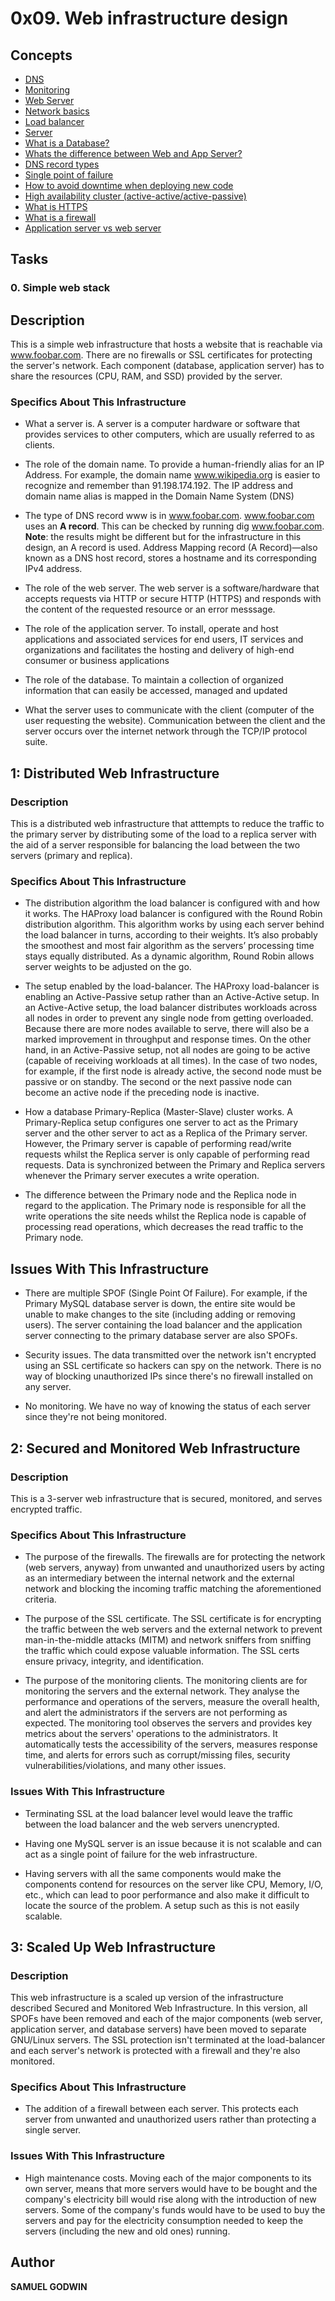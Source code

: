 # 0x09. Web infrastructure design

## Concepts

 - [DNS](https://intranet.alxswe.com/concepts/12)
 - [Monitoring](https://intranet.alxswe.com/concepts/13)
 - [Web Server](https://intranet.alxswe.com/concepts/17)
 - [Network basics](https://intranet.alxswe.com/concepts/33)
 - [Load balancer](https://intranet.alxswe.com/concepts/46)
 - [Server](https://intranet.alxswe.com/concepts/67)
 - [What is a Database?](https://www.techtarget.com/searchdatamanagement/definition/database)
 - [Whats the difference between Web and App Server?](https://www.youtube.com/watch?v=S97eKyv2b9M)
 - [DNS record types](https://pressable.com/?s=DNS&post_type=knowledgebase)
 - [Single point of failure](https://en.wikipedia.org/wiki/Single_point_of_failure)
 - [How to avoid downtime when deploying new code](https://softwareengineering.stackexchange.com/questions/35063/how-do-you-update-your-production-codebase-database-schema-without-causing-downt#answers-header)
 - [High availability cluster (active-active/active-passive)](https://docs.oracle.com/cd/E17904_01/core.1111/e10106/intro.htm#ASHIA712)
 - [What is HTTPS](https://www.instantssl.com/http-vs-https)
 - [What is a firewall](https://www.webopedia.com/definitions/firewall/)
 - [Application server vs web server](https://www.nginx.com/resources/glossary/application-server-vs-web-server/)

## Tasks

 ### 0. Simple web stack

## Description

This is a simple web infrastructure that hosts a website that is reachable via www.foobar.com. There are no firewalls or SSL certificates for protecting the server's network. Each component (database, application server) has to share the resources (CPU, RAM, and SSD) provided by the server.

### Specifics About This Infrastructure

  -  What a server is.
A server is a computer hardware or software that provides services to other computers, which are usually referred to as clients.

  - The role of the domain name.
To provide a human-friendly alias for an IP Address. For example, the domain name www.wikipedia.org is easier to recognize and remember than 91.198.174.192. The IP address and domain name alias is mapped in the Domain Name System (DNS)

  - The type of DNS record www is in www.foobar.com.
www.foobar.com uses an **A record**. This can be checked by running dig www.foobar.com.
**Note**: the results might be different but for the infrastructure in this design, an A record is used.
Address Mapping record (A Record)—also known as a DNS host record, stores a hostname and its corresponding IPv4 address.

  - The role of the web server.
The web server is a software/hardware that accepts requests via HTTP or secure HTTP (HTTPS) and responds with the content of the requested resource or an error messsage.

  - The role of the application server.
To install, operate and host applications and associated services for end users, IT services and organizations and facilitates the hosting and delivery of high-end consumer or business applications

  - The role of the database.
To maintain a collection of organized information that can easily be accessed, managed and updated

  - What the server uses to communicate with the client (computer of the user requesting the website).
Communication between the client and the server occurs over the internet network through the TCP/IP protocol suite.

## 1: Distributed Web Infrastructure

### Description

This is a distributed web infrastructure that atttempts to reduce the traffic to the primary server by distributing some of the load to a replica server with the aid of a server responsible for balancing the load between the two servers (primary and replica).

### Specifics About This Infrastructure

  - The distribution algorithm the load balancer is configured with and how it works.
The HAProxy load balancer is configured with the Round Robin distribution algorithm. This algorithm works by using each server behind the load balancer in turns, according to their weights. It’s also probably the smoothest and most fair algorithm as the servers’ processing time stays equally distributed. As a dynamic algorithm, Round Robin allows server weights to be adjusted on the go.

  - The setup enabled by the load-balancer.
The HAProxy load-balancer is enabling an Active-Passive setup rather than an Active-Active setup. In an Active-Active setup, the load balancer distributes workloads across all nodes in order to prevent any single node from getting overloaded. Because there are more nodes available to serve, there will also be a marked improvement in throughput and response times. On the other hand, in an Active-Passive setup, not all nodes are going to be active (capable of receiving workloads at all times). In the case of two nodes, for example, if the first node is already active, the second node must be passive or on standby. The second or the next passive node can become an active node if the preceding node is inactive.

  - How a database Primary-Replica (Master-Slave) cluster works.
A Primary-Replica setup configures one server to act as the Primary server and the other server to act as a Replica of the Primary server. However, the Primary server is capable of performing read/write requests whilst the Replica server is only capable of performing read requests. Data is synchronized between the Primary and Replica servers whenever the Primary server executes a write operation.

  - The difference between the Primary node and the Replica node in regard to the application.
The Primary node is responsible for all the write operations the site needs whilst the Replica node is capable of processing read operations, which decreases the read traffic to the Primary node.

## Issues With This Infrastructure

  - There are multiple SPOF (Single Point Of Failure).
For example, if the Primary MySQL database server is down, the entire site would be unable to make changes to the site (including adding or removing users). The server containing the load balancer and the application server connecting to the primary database server are also SPOFs.

  - Security issues.
The data transmitted over the network isn't encrypted using an SSL certificate so hackers can spy on the network. There is no way of blocking unauthorized IPs since there's no firewall installed on any server.

  - No monitoring.
We have no way of knowing the status of each server since they're not being monitored.

## 2: Secured and Monitored Web Infrastructure

### Description

This is a 3-server web infrastructure that is secured, monitored, and serves encrypted traffic.

### Specifics About This Infrastructure

  - The purpose of the firewalls.
The firewalls are for protecting the network (web servers, anyway) from unwanted and unauthorized users by acting as an intermediary between the internal network and the external network and blocking the incoming traffic matching the aforementioned criteria.

  - The purpose of the SSL certificate.
The SSL certificate is for encrypting the traffic between the web servers and the external network to prevent man-in-the-middle attacks (MITM) and network sniffers from sniffing the traffic which could expose valuable information. The SSL certs ensure privacy, integrity, and identification.

  - The purpose of the monitoring clients.
The monitoring clients are for monitoring the servers and the external network. They analyse the performance and operations of the servers, measure the overall health, and alert the administrators if the servers are not performing as expected. The monitoring tool observes the servers and provides key metrics about the servers' operations to the administrators. It automatically tests the accessibility of the servers, measures response time, and alerts for errors such as corrupt/missing files, security vulnerabilities/violations, and many other issues.

### Issues With This Infrastructure

  - Terminating SSL at the load balancer level would leave the traffic between the load balancer and the web servers unencrypted.

  - Having one MySQL server is an issue because it is not scalable and can act as a single point of failure for the web infrastructure.

  - Having servers with all the same components would make the components contend for resources on the server like CPU, Memory, I/O, etc., which can lead to poor performance and also make it difficult to locate the source of the problem. A setup such as this is not easily scalable.

## 3: Scaled Up Web Infrastructure

### Description

This web infrastructure is a scaled up version of the infrastructure described Secured and Monitored Web Infrastructure. In this version, all SPOFs have been removed and each of the major components (web server, application server, and database servers) have been moved to separate GNU/Linux servers. The SSL protection isn't terminated at the load-balancer and each server's network is protected with a firewall and they're also monitored.

### Specifics About This Infrastructure

  - The addition of a firewall between each server.
This protects each server from unwanted and unauthorized users rather than protecting a single server.

### Issues With This Infrastructure

  - High maintenance costs.
Moving each of the major components to its own server, means that more servers would have to be bought and the company's electricity bill would rise along with the introduction of new servers. Some of the company's funds would have to be used to buy the servers and pay for the electricity consumption needed to keep the servers (including the new and old ones) running.

## Author

**SAMUEL GODWIN**

